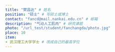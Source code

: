 ```yaml
---
title: "樊昌达" # 姓名
position: "硕士" # 写硕士或博士
contact: "fancd@mail.nankai.edu.cn" # 邮箱
description: "气动人工肌肉" # 研究课题
photo: "/url_test/student/fanchangda/photo.jpg" 
place: 10
item:
- 武汉理工大学学士 # 改成自己的最高学位
---
```

